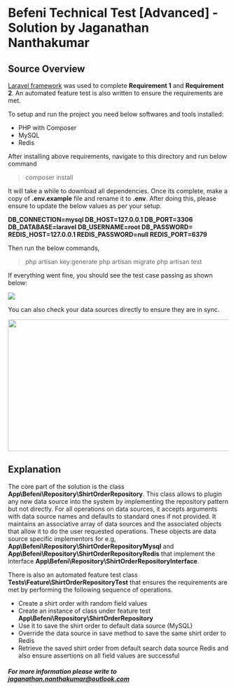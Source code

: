 # Befeni Technical Test [Advanced] - Solution by Jaganathan Nanthakumar

## Source Overview

[Laravel framework](https://laravel.com/) was used to complete **Requirement 1** and **Requirement 2**. An automated feature test is also written to ensure the requirements are met. 

To setup and run the project you need below softwares and tools installed:

- PHP with Composer
- MySQL
- Redis

After installing above requirements, navigate to this directory and run below command

>composer install

It will take a while to download all dependencies. Once its complete, make a copy of **.env.example** file and rename it to **.env**. After doing this, please ensure to update the below values as per your setup.

**DB_CONNECTION=mysql
DB_HOST=127.0.0.1
DB_PORT=3306
DB_DATABASE=laravel
DB_USERNAME=root
DB_PASSWORD=
REDIS_HOST=127.0.0.1
REDIS_PASSWORD=null
REDIS_PORT=6379**

Then run the below commands,

> php artisan key:generate
> php artisan migrate
> php artisan test

If everything went fine, you should see the test case passing as shown below:

<img src="https://jaganathan.online/develop/assignments/bifeni/advanced-test-feature-test-passing.png" >

You can also check your data sources directly to ensure they are in sync.

<img src="https://jaganathan.online/develop/assignments/bifeni/advanced-test-data-sources-output.png" width="1300" height="300">

## Explanation

The core part of the solution is the class **App\Befeni\Repository\ShirtOrderRepository**. This class allows to plugin any new data source into the system by implementing the repository pattern but not directly. For all operations on data sources, it accepts arguments with data source names and defaults to standard ones if not provided. It maintains an associative array of data sources and the associated objects that allow it to do the user requested operations. These objects are data source specific implementors for  e.g, **App\Befeni\Repository\ShirtOrderRepositoryMysql** and **App\Befeni\Repository\ShirtOrderRepositoryRedis** that implement the interface **App\Befeni\Repository\ShirtOrderRepositoryInterface**. 

There is also an automated feature test class **Tests\Feature\ShirtOrderRepositoryTest** that ensures the requirements are met by performing the following sequence of operations.

- Create a shirt order with random field values
- Create an instance of class under feature test **App\Befeni\Repository\ShirtOrderRepository**
- Use it to save the shirt order to default data source (MySQL)
- Override the data source in save method to save the same shirt order to Redis
- Retrieve the saved shirt order from default search data source Redis and also ensure assertions on all field values are successful

##### For more information please write to jaganathan.nanthakumar@outlook.com
